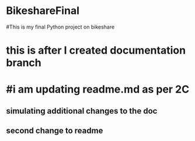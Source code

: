 # BikeshareFinal
#This is my final Python project on bikeshare
# this is after I created documentation branch
# #i am updating readme.md as per 2C
## simulating additional changes to the doc
## second change to readme


